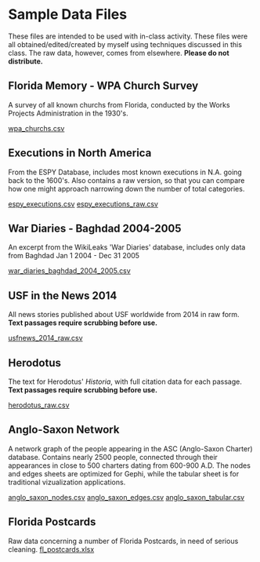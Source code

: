 # Sample Data Files

These files are intended to be used with in-class activity. These files were all obtained/edited/created by myself using techniques discussed in this class. The raw data, however, comes from elsewhere. **Please do not distribute.**

## Florida Memory - WPA Church Survey

A survey of all known churchs from Florida, conducted by the Works Projects Administration in the 1930's.

[wpa_churchs.csv](wpa_churchs.csv)

## Executions in North America

From the ESPY Database, includes most known executions in N.A. going back to the 1600's. Also contains a raw version, so that you can compare how one might approach narrowing down the number of total categories.

[espy_executions.csv](espy_executions.csv)
[espy_executions_raw.csv](espy_executions_raw.csv)

## War Diaries - Baghdad 2004-2005

An excerpt from the WikiLeaks 'War Diaries' database, includes only data from Baghdad Jan 1 2004 - Dec 31 2005

[war_diaries_baghdad_2004_2005.csv](war_diaries_baghdad_2004_2005.csv)

## USF in the News 2014

All news stories published about USF worldwide from 2014 in raw form. **Text passages require scrubbing before use.**

[usfnews_2014_raw.csv](usfnews_2014_raw.csv)

## Herodotus

The text for Herodotus' *Historia*, with full citation data for each passage. **Text passages require scrubbing before use.**

[herodotus_raw.csv](herodotus_raw.csv)

## Anglo-Saxon Network

A network graph of the people appearing in the ASC (Anglo-Saxon Charter) database. Contains nearly 2500 people, connected through their appearances in close to 500 charters dating from 600-900 A.D. The nodes and edges sheets are optimized for Gephi, while the tabular sheet is for traditional vizualization applications.

[anglo_saxon_nodes.csv](anglo_saxon_nodes.csv)
[anglo_saxon_edges.csv](anglo_saxon_edges.csv)
[anglo_saxon_tabular.csv](anglo_saxon_tabular.csv)

## Florida Postcards

Raw data concerning a number of Florida Postcards, in need of serious cleaning.
[fl_postcards.xlsx](fl_postcards.xlsx)
